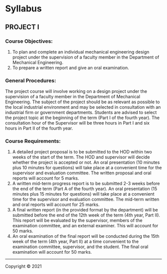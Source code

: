 # Syllabus

## **PROJECT I**

### **Course Objectives:**

1. To plan and complete an individual mechanical engineering design project under the supervision of a faculty member in the Department of Mechanical Engineering.
2. To prepare a written report and give an oral examination.

### **General Procedures:**

The project course will involve working on a design project under the supervision of a faculty member in the Department of Mechanical Engineering. The subject of the project should be as relevant as possible to the local industrial environment and may be selected in consultation with an industrial firm or government departments. Students are advised to select the project topic at the beginning of the term (Part I of the fourth year). The consultation hour of the Supervisor will be three hours in Part I and six hours in Part II of the fourth year.

### **Course Requirements:**

1. A detailed project proposal is to be submitted to the HOD within two weeks of the start of the term. The HOD and supervisor will decide whether the project is accepted or not. An oral presentation (10 minutes plus 10 minutes for questions) will take place at a convenient time for the supervisor and evaluation committee. The written proposal and oral reports will account for 5 marks.
2. A written mid-term progress report is to be submitted 2-3 weeks before the end of the term (Part A of the fourth year). An oral presentation (15 minutes plus 15 minutes for questions) will take place at a convenient time for the supervisor and evaluation committee. The mid-term written and oral reports will account for 25 marks.
3. A final written report (in the provided format by the department) will be submitted before the end of the 12th week of the term (4th year, Part II). This report will be evaluated by the supervisor, members of the examination committee, and an external examiner. This will account for 50 marks.
4. An oral examination of the final report will be conducted during the 15th week of the term (4th year, Part II) at a time convenient to the examination committee, supervisor, and the student. The final oral examination will account for 50 marks.

---

Copyright &copy; 2021 
